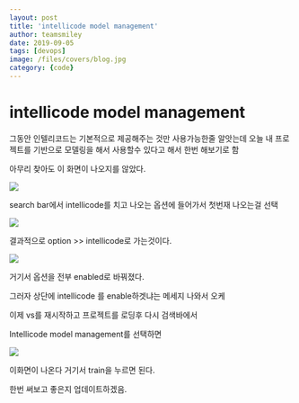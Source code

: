 ```yaml
---
layout: post
title: 'intellicode model management' 
author: teamsmiley
date: 2019-09-05
tags: [devops]
image: /files/covers/blog.jpg
category: {code}
---
```


# intellicode model management

그동안 인텔리코드는 기본적으로 제공해주는 것만 사용가능한줄 알앗는데 오늘 내 프로젝트를 기반으로 모델링을 해서 사용할수 있다고 해서 한번 해보기로 함

아무리 찾아도 이 화면이 나오지를 않았다.

![]({{site_baseurl}}/assets/2019-09-05-18-00-47.png)


search bar에서 intellicode를 치고 나오는 옵션에 들어가서 첫번재 나오는걸 선택 

![]({{site_baseurl}}/assets/2019-09-05-18-02-12.png)

결과적으로 option >> intellicode로 가는것이다. 

![]({{site_baseurl}}/assets/2019-09-05-18-03-03.png)

거기서 옵션을 전부 enabled로 바꿔졌다. 

그러자 상단에 intellicode 를 enable하겟냐는 메세지 나와서 오케 

이제 vs를 재시작하고 프로젝트를 로딩후 다시 검색바에서 

Intellicode model management를 선택하면  

![]({{site_baseurl}}/assets/2019-09-05-18-00-47.png)

이화면이 나온다 거기서 train을 누르면 된다. 

한번 써보고 좋은지 업데이트하겠음.


